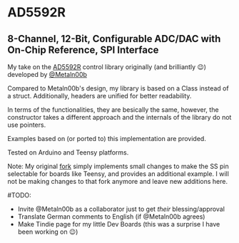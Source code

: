 # AD5592R

## 8-Channel, 12-Bit, Configurable ADC/DAC with On-Chip Reference, SPI Interface

My take on the [AD5592R](https://www.analog.com/en/products/ad5592r.html) control library originally (and brilliantly :wink:) developed by [@Metaln00b](https://github.com/Metaln00b/Arduino-libad5592r)

Compared to Metaln00b's design, my library is based on a Class instead of a struct. Additionally, headers are unified for better readability.

In terms of the functionalities, they are besically the same, however, the constructor takes a different approach and the internals of the library do not use pointers.

Examples based on (or ported to) this implementation are provided.

Tested on Arduino and Teensy platforms.

Note: My original [fork](https://github.com/dzalf/Arduino-libad5592r) simply implements small changes to make the SS pin selectable for boards like Teensy, and provides an additional example. I will not be making changes to that fork anymore and leave new additions here.

#TODO:

- Invite @Metaln00b as a collaborator just to get _their_ blessing/approval
- Translate German comments to English (if @Metaln00b agrees)
- Make Tindie page for my little Dev Boards (this was a surprise I have been working on :wink:)
